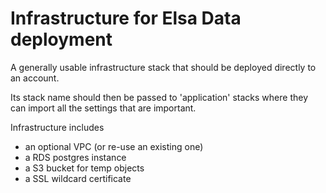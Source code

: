 # Infrastructure for Elsa Data deployment

A generally usable infrastructure stack that should be
deployed directly to an account.

Its stack name should then be passed to 'application' stacks
where they can import all the settings that are important.

Infrastructure includes

- an optional VPC (or re-use an existing one)
- a RDS postgres instance
- a S3 bucket for temp objects
- a SSL wildcard certificate
